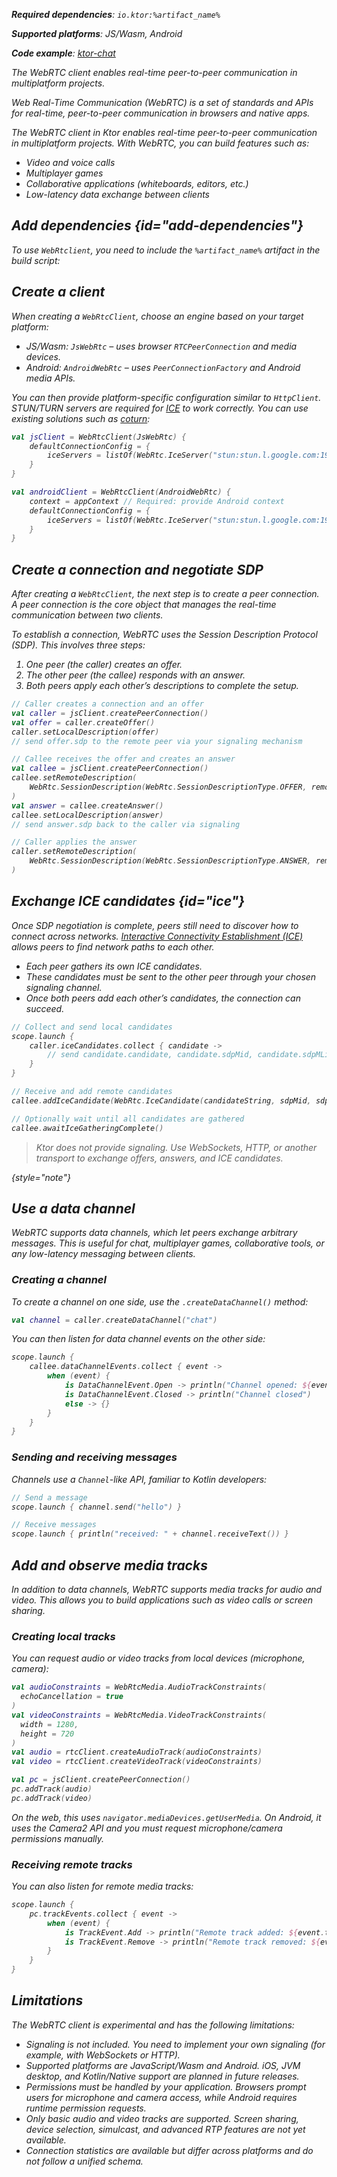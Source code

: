 [//]: # (title: WebRTC client)

<show-structure for="chapter" depth="2"/>
<primary-label ref="experimental"/>

<var name="artifact_name" value="ktor-client-webrtc"/>
<tldr>
    <p>
        <b>Required dependencies</b>: <code>io.ktor:%artifact_name%</code>
    </p>
    <p>
        <b>Supported platforms</b>: JS/Wasm, Android
    </p>   
    <p>
        <b>Code example</b>: <a href="https://github.com/ktorio/ktor-chat/">ktor-chat</a>
    </p>
</tldr>
<link-summary>
    The WebRTC client enables real-time peer-to-peer communication in multiplatform projects.
</link-summary>

Web Real-Time Communication (WebRTC) is a set of standards and APIs for real-time, peer-to-peer communication in
browsers and native apps.

The WebRTC client in Ktor enables real-time peer-to-peer communication in multiplatform projects. With WebRTC, you can
build features such as:

- Video and voice calls
- Multiplayer games
- Collaborative applications (whiteboards, editors, etc.)
- Low-latency data exchange between clients

## Add dependencies {id="add-dependencies"}

To use `WebRtclient`, you need to include the `%artifact_name%` artifact in the build script:

<include from="lib.topic" element-id="add_ktor_artifact"/>

## Create a client

When creating a `WebRtcClient`, choose an engine based on your target platform:

- JS/Wasm: `JsWebRtc` – uses browser `RTCPeerConnection` and media devices.
- Android: `AndroidWebRtc` – uses `PeerConnectionFactory` and Android media APIs.

You can then provide platform-specific configuration similar to `HttpClient`. STUN/TURN servers are required for
[ICE](#ice) to work correctly. You can use existing solutions such as [coturn](https://github.com/coturn/coturn):

<tabs group="platform" id="create-webrtc-client">
<tab title="JS/Wasm" group-key="js-wasm">

```kotlin
val jsClient = WebRtcClient(JsWebRtc) {
    defaultConnectionConfig = {
        iceServers = listOf(WebRtc.IceServer("stun:stun.l.google.com:19302"))
    }
}
```

</tab>
<tab title="Android" group-key="android">

```kotlin
val androidClient = WebRtcClient(AndroidWebRtc) {
    context = appContext // Required: provide Android context
    defaultConnectionConfig = {
        iceServers = listOf(WebRtc.IceServer("stun:stun.l.google.com:19302"))
    }
}
```

</tab>
</tabs>

## Create a connection and negotiate SDP

After creating a `WebRtcClient`, the next step is to create a peer connection.
A peer connection is the core object that manages the real-time communication between two clients.

To establish a connection, WebRTC uses the Session Description Protocol (SDP). This involves three steps:

1. One peer (the caller) creates an offer.
2. The other peer (the callee) responds with an answer.
3. Both peers apply each other’s descriptions to complete the setup.

```kotlin
// Caller creates a connection and an offer
val caller = jsClient.createPeerConnection()
val offer = caller.createOffer()
caller.setLocalDescription(offer)
// send offer.sdp to the remote peer via your signaling mechanism

// Callee receives the offer and creates an answer
val callee = jsClient.createPeerConnection()
callee.setRemoteDescription(
    WebRtc.SessionDescription(WebRtc.SessionDescriptionType.OFFER, remoteOfferSdp)
)
val answer = callee.createAnswer()
callee.setLocalDescription(answer)
// send answer.sdp back to the caller via signaling

// Caller applies the answer
caller.setRemoteDescription(
    WebRtc.SessionDescription(WebRtc.SessionDescriptionType.ANSWER, remoteAnswerSdp)
)
```

## Exchange ICE candidates {id="ice"}

Once SDP negotiation is complete, peers still need to discover how to connect across networks. [Interactive Connectivity
Establishment (ICE)](https://en.wikipedia.org/wiki/Interactive_Connectivity_Establishment) allows peers to find network
paths to each other.

- Each peer gathers its own ICE candidates.
- These candidates must be sent to the other peer through your chosen signaling channel.
- Once both peers add each other’s candidates, the connection can succeed.

```kotlin
// Collect and send local candidates
scope.launch {
    caller.iceCandidates.collect { candidate ->
        // send candidate.candidate, candidate.sdpMid, candidate.sdpMLineIndex to remote peer
    }
}

// Receive and add remote candidates
callee.addIceCandidate(WebRtc.IceCandidate(candidateString, sdpMid, sdpMLineIndex))

// Optionally wait until all candidates are gathered
callee.awaitIceGatheringComplete()
```

> Ktor does not provide signaling. Use WebSockets, HTTP, or another transport to exchange offers, answers, and
> ICE candidates.
> 
{style="note"}

## Use a data channel

WebRTC supports data channels, which let peers exchange arbitrary messages. This is useful for chat, multiplayer games,
collaborative tools, or any low-latency messaging between clients.

### Creating a channel

To create a channel on one side, use the `.createDataChannel()` method:

```kotlin
val channel = caller.createDataChannel("chat")
```

You can then listen for data channel events on the other side:

```kotlin
scope.launch {
    callee.dataChannelEvents.collect { event ->
        when (event) {
            is DataChannelEvent.Open -> println("Channel opened: ${event.channel}")
            is DataChannelEvent.Closed -> println("Channel closed")
            else -> {}
        }
    }
}
```

### Sending and receiving messages

Channels use a `Channel`-like API, familiar to Kotlin developers:

```kotlin
// Send a message
scope.launch { channel.send("hello") }

// Receive messages
scope.launch { println("received: " + channel.receiveText()) }
```

## Add and observe media tracks

In addition to data channels, WebRTC supports media tracks for audio and video. This allows you to build applications
such as video calls or screen sharing.

### Creating local tracks

You can request audio or video tracks from local devices (microphone, camera):

```kotlin
val audioConstraints = WebRtcMedia.AudioTrackConstraints(
  echoCancellation = true
)
val videoConstraints = WebRtcMedia.VideoTrackConstraints(
  width = 1280,
  height = 720
)
val audio = rtcClient.createAudioTrack(audioConstraints)
val video = rtcClient.createVideoTrack(videoConstraints)

val pc = jsClient.createPeerConnection()
pc.addTrack(audio)
pc.addTrack(video)
```

On the web, this uses `navigator.mediaDevices.getUserMedia`. On Android, it uses the Camera2 API and you must request
microphone/camera permissions manually.

### Receiving remote tracks

You can also listen for remote media tracks:

```kotlin
scope.launch {
    pc.trackEvents.collect { event ->
        when (event) {
            is TrackEvent.Add -> println("Remote track added: ${event.track.id}")
            is TrackEvent.Remove -> println("Remote track removed: ${event.track.id}")
        }
    }
}
```

## Limitations

The WebRTC client is experimental and has the following limitations:

- Signaling is not included. You need to implement your own signaling (for example, with WebSockets or HTTP).
- Supported platforms are JavaScript/Wasm and Android. iOS, JVM desktop, and Kotlin/Native support are planned in future
  releases.
- Permissions must be handled by your application. Browsers prompt users for microphone and camera access, while
  Android requires runtime permission requests.
- Only basic audio and video tracks are supported. Screen sharing, device selection, simulcast, and advanced RTP
  features are not yet available.
- Connection statistics are available but differ across platforms and do not follow a unified schema.